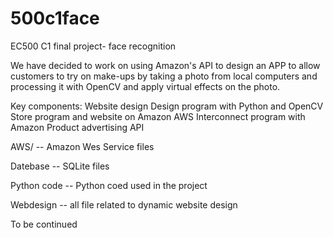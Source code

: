 # 500c1face
EC500 C1 final project- face recognition

We have decided to work on using Amazon's API to design an APP to allow customers to try on make-ups by taking a photo from local computers and processing it with OpenCV and apply virtual effects on the photo.

Key components:
Website design
Design program with Python and OpenCV
Store program and website on Amazon AWS
Interconnect program with Amazon Product advertising API

AWS/ -- Amazon Wes Service files

Datebase -- SQLite files

Python code -- Python coed used in the project

Webdesign -- all file related to dynamic website design

To be continued
